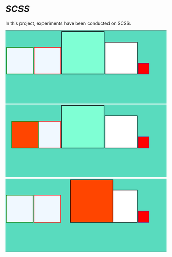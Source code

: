<h1><i>SCSS</i></h1>
<p>In this project, experiments have been conducted on SCSS.</p>
<img src="SS1.png">
<img src="SS2.png">
<img src="SS3.png">
